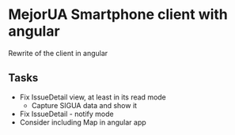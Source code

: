 # MejorUA Smartphone client with angular

Rewrite of the client in angular

## Tasks

* Fix IssueDetail view, at least in its read mode
    * Capture SIGUA data and show it
* Fix IssueDetail - notify mode
* Consider including Map in angular app